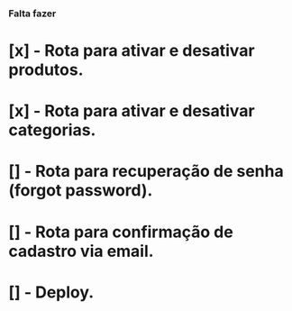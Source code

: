 ### Falta fazer

# [x] - Rota para ativar e desativar produtos.

# [x] - Rota para ativar e desativar categorias.

# [] - Rota para recuperação de senha (forgot password).

# [] - Rota para confirmação de cadastro via email.

# [] - Deploy.
